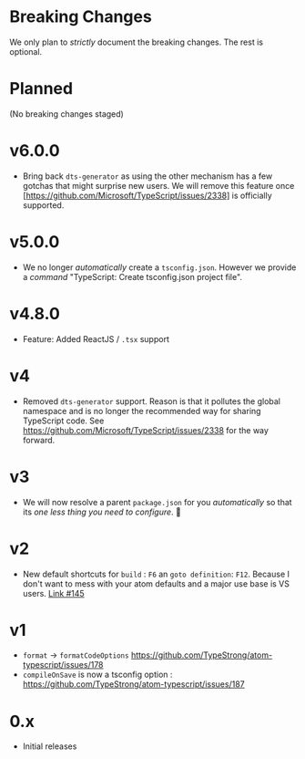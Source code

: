 # Breaking Changes

We only plan to *strictly* document the breaking changes. The rest is optional.

# Planned
(No breaking changes staged)

# v6.0.0
* Bring back `dts-generator` as using the other mechanism has a few gotchas that might surprise new users. We will remove this feature once [https://github.com/Microsoft/TypeScript/issues/2338] is officially supported.

# v5.0.0
* We no longer *automatically* create a `tsconfig.json`. However we provide a *command* "TypeScript: Create tsconfig.json project file".

# v4.8.0
* Feature: Added ReactJS / `.tsx` support

# v4
* Removed `dts-generator` support. Reason is that it pollutes the global namespace and is no longer the recommended way for sharing TypeScript code. See https://github.com/Microsoft/TypeScript/issues/2338 for the way forward.

# v3
* We will now resolve a parent `package.json` for you *automatically* so that its *one less thing you need to configure*. :rose:

# v2
* New default shortcuts for `build` : `F6` an `goto definition`: `F12`. Because I don't want to mess with your atom defaults and a major use base is VS users. [Link #145](https://github.com/TypeStrong/atom-typescript/issues/145)

# v1
* `format` -> `formatCodeOptions` https://github.com/TypeStrong/atom-typescript/issues/178
* `compileOnSave` is now a tsconfig option : https://github.com/TypeStrong/atom-typescript/issues/187

# 0.x
* Initial releases

